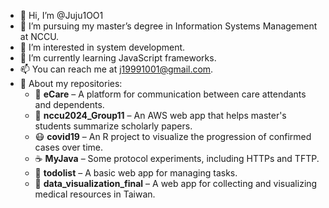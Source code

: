 - 👋 Hi, I’m @Juju1OO1  
- 🏫 I’m pursuing my master’s degree in Information Systems Management at NCCU.  
- 👀 I’m interested in system development.  
- 🌱 I’m currently learning JavaScript frameworks.  
- 📫 You can reach me at j19991001@gmail.com.  
- 🧠 About my repositories:  
  - 👵 **eCare** – A platform for communication between care attendants and dependents.  
  - 📄 **nccu2024_Group11** – An AWS web app that helps master's students summarize scholarly papers.  
  - 😷 **covid19** – An R project to visualize the progression of confirmed cases over time.  
  - ☕️ **MyJava** – Some protocol experiments, including HTTPs and TFTP.  
  - 📝 **todolist** – A basic web app for managing tasks.  
  - 🏥 **data_visualization_final** – A web app for collecting and visualizing medical resources in Taiwan.



<!---
Juju1OO1/Juju1OO1 is a ✨ special ✨ repository because its `README.md` (this file) appears on your GitHub profile.
You can click the Preview link to take a look at your changes.
--->
